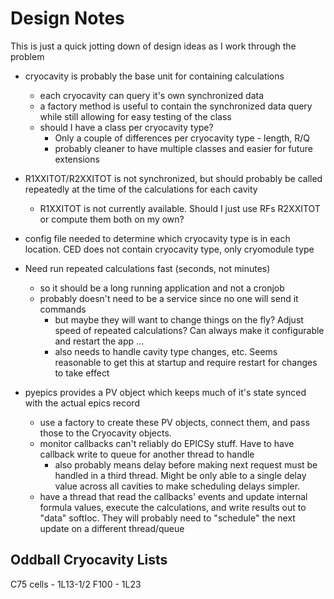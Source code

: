 # Design Notes

This is just a quick jotting down of design ideas as I work through the problem

- cryocavity is probably the base unit for containing calculations
    - each cryocavity can query it's own synchronized data
    - a factory method is useful to contain the synchronized data query while still allowing for easy testing of the 
      class
    - should I have a class per cryocavity type?
      - Only a couple of differences per cryocavity type - length, R/Q
      - probably cleaner to have multiple classes and easier for future extensions 
      
- R1XXITOT/R2XXITOT is not synchronized, but should probably be called repeatedly at the time of the calculations for
  each cavity
  - R1XXITOT is not currently available.  Should I just use RFs R2XXITOT or compute them both on my own?
- config file needed to determine which cryocavity type is in each location.  CED does not contain cryocavity type, only
  cryomodule type
  
- Need run repeated calculations fast (seconds, not minutes)
  - so it should be a long running application and not a cronjob
  - probably doesn't need to be a service since no one will send it commands
    - but maybe they will want to change things on the fly?  Adjust speed of repeated calculations?  Can always make it
      configurable and restart the app ...
    - also needs to handle cavity type changes, etc.  Seems reasonable to get this at startup and require restart for
      changes to take effect

- pyepics provides a PV object which keeps much of it's state synced with the actual epics record
  - use a factory to create these PV objects, connect them, and pass those to the Cryocavity objects.
  - monitor callbacks can't reliably do EPICSy stuff.  Have to have callback write to queue for another thread to handle
    - also probably means delay before making next request must be handled in a third thread.  Might be only able to
      a single delay value across all cavities to make scheduling delays simpler. 
  - have a thread that read the callbacks' events and update internal formula values, execute the calculations,
    and write results out to "data" softIoc.  They will probably need to "schedule" the next update on a different
    thread/queue
  

## Oddball Cryocavity Lists
C75 cells - 1L13-1/2
F100 - 1L23
